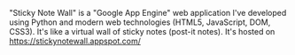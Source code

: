 "Sticky Note Wall" is a "Google App Engine" web application I've developed using Python and modern web technologies (HTML5, JavaScript, DOM, CSS3). It's like a virtual wall of sticky notes (post-it notes). It's hosted on https://stickynotewall.appspot.com/
